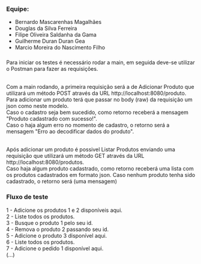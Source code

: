 ### Equipe: 
* Bernardo Mascarenhas Magalhães
* Douglas da Silva Ferreira
* Filipe Oliveira Saldanha da Gama
* Guilherme Duran Duran Gea
* Marcio Moreira do Nascimento Filho

### 
Para iniciar os testes é necessário rodar a main, em seguida deve-se utilizar o Postman para fazer as requisições.<br><br>

Com a main rodando, a primeira requisição será a de Adicionar Produto que utilizará um método POST através da URL http://localhost:8080/produto.<br>
Para adicionar um produto terá que passar no body (raw) da requisição um json como neste modelo.<br>
Caso o cadastro seja bem sucedido, como retorno receberá a mensagem "Produto cadastrado com sucesso!".<br>
Caso o haja algum erro no momento de cadastro, o retorno será a mensagem "Erro ao decodificar dados do produto".<br><br>

Após adicionar um produto é possivel Listar Produtos enviando uma requisição que utilizará um método GET através da URL http://localhost:8080/produtos.<br>
Caso haja algum produto cadastrado, como retorno receberá uma lista com os produtos cadastrados em formato json.
Caso nenhum produto tenha sido cadastrado, o retorno será (uma mensagem)

### Fluxo de teste
1 - Adicione os produtos 1 e 2 disponíveis aqui.<br>
2 - Liste todos os produtos.<br>
3 - Busque o produto 1 pelo seu id.<br>
4 - Remova o produto 2 passando seu id.<br>
5 - Adicione o produto 3 disponível aqui.<br>
6 - Liste todos os produtos.<br>
7 - Adicione o pedido 1 disponível aqui.<br>
(...)
